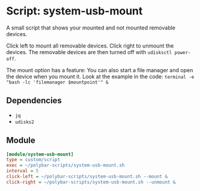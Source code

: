 # Script: system-usb-mount

A small script that shows your mounted and not mounted removable devices.

Click left to mount all removable devices. Click right to unmount the devices. The removable devices are then turned off with `udisksctl power-off`.

The mount option has a feature: You can also start a file manager and open the device when you mount it. Look at the example in the code: `terminal -e "bash -lc 'filemanager $mountpoint'" &`


## Dependencies

* `jq`
* `udisks2`


## Module

```ini
[module/system-usb-mount]
type = custom/script
exec = ~/polybar-scripts/system-usb-mount.sh
interval = 5
click-left = ~/polybar-scripts/system-usb-mount.sh --mount &
click-right = ~/polybar-scripts/system-usb-mount.sh --unmount &
```
